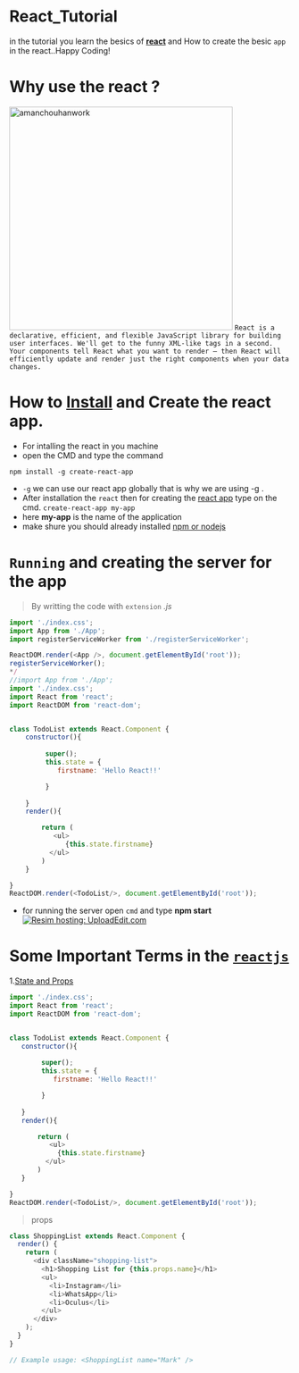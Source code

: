 # React_Tutorial
in the tutorial you learn the besics of [**react**](https://reactjs.org/) and How to create the besic ``app`` in the  react..Happy Coding!
# Why use the react ?
<a href="https://ibb.co/n2WgUw"><img src="http://whatexpertsthink.com/wp-content/uploads/2012/04/thinking.jpg" alt="amanchouhanwork" border="0" width='400'></a>
```React is a declarative, efficient, and flexible JavaScript library for building user interfaces. We'll get to the funny XML-like tags in a second. Your components tell React what you want to render – then React will efficiently update and render just the right components when your data changes.```
# How to [**Install**](https://reactjs.org/tutorial/tutorial.html) and **Create** the react app.
* For intalling the react in you machine 
 * open the CMD and type the command
 
 ```npm install -g create-react-app```

* ``-g`` we can use our react app globally that is why we are using -g .
* After installation the ```react``` then for creating the [react app](https://reactjs.org/tutorial/tutorial.html) type on the cmd.
```create-react-app my-app```
* here **my-app** is the name of the application
* make shure you should already installed [npm or nodejs](https://github.com/Amanchouhan192/Node_Tutorial)
 
 
# ```Running``` and creating the server for the app
> By writting the code with ``extension`` *.js*

```js
import './index.css';
import App from './App';
import registerServiceWorker from './registerServiceWorker';

ReactDOM.render(<App />, document.getElementById('root'));
registerServiceWorker();
*/
//import App from './App';
import './index.css';
import React from 'react';
import ReactDOM from 'react-dom';


class TodoList extends React.Component {
    constructor(){
       
         super();
         this.state = {
            firstname: 'Hello React!!'

         }
         
    }
    render(){ 

        return (
           <ul>
              {this.state.firstname}
          </ul>
        )
    }

}
ReactDOM.render(<TodoList/>, document.getElementById('root'));

```
* for running the server open ``cmd`` and type **npm start**
<a href="http://www.4GP.ME/bbtc/1515226563252.jpg"><img src="http://www.4GP.ME/bbtc/1515226563252.jpg" border="0" alt="Resim hosting: UploadEdit.com"></a>
# Some **Important** Terms in the [```reactjs```](https://reactjs.org)  
1.[State and Props](https://reactjs.org/docs/faq-state.html#what-is-the-difference-between-state-and-props)
 ```js 
 import './index.css';
import React from 'react';
import ReactDOM from 'react-dom';


class TodoList extends React.Component {
    constructor(){
       
         super();
         this.state = {
            firstname: 'Hello React!!'

         }
         
    }
    render(){ 

        return (
           <ul>
             {this.state.firstname}
          </ul>
        )
    }

}
ReactDOM.render(<TodoList/>, document.getElementById('root'));
```
> props
```js
class ShoppingList extends React.Component {
  render() {
    return (
      <div className="shopping-list">
        <h1>Shopping List for {this.props.name}</h1>
        <ul>
          <li>Instagram</li>
          <li>WhatsApp</li>
          <li>Oculus</li>
        </ul>
      </div>
    );
  }
}

// Example usage: <ShoppingList name="Mark" />
```
